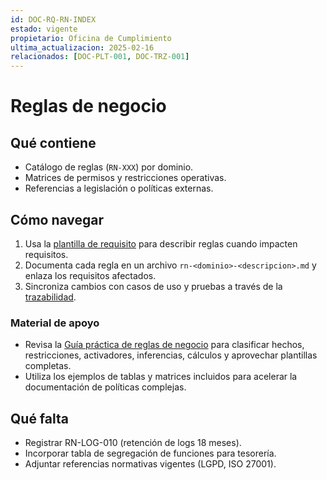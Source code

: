 ```yaml
---
id: DOC-RQ-RN-INDEX
estado: vigente
propietario: Oficina de Cumplimiento
ultima_actualizacion: 2025-02-16
relacionados: [DOC-PLT-001, DOC-TRZ-001]
---
```

# Reglas de negocio

## Qué contiene
- Catálogo de reglas (`RN-XXX`) por dominio.
- Matrices de permisos y restricciones operativas.
- Referencias a legislación o políticas externas.

## Cómo navegar
1. Usa la [plantilla de requisito](../../01_gobernanza/plantillas/requisito_template.md) para describir reglas cuando impacten requisitos.
2. Documenta cada regla en un archivo `rn-<dominio>-<descripcion>.md` y enlaza los requisitos afectados.
3. Sincroniza cambios con casos de uso y pruebas a través de la [trazabilidad](../trazabilidad.md).

### Material de apoyo
- Revisa la [Guía práctica de reglas de negocio](./guia_practica.md) para clasificar hechos, restricciones, activadores, inferencias, cálculos y aprovechar plantillas completas.
- Utiliza los ejemplos de tablas y matrices incluidos para acelerar la documentación de políticas complejas.

## Qué falta
- Registrar RN-LOG-010 (retención de logs 18 meses).
- Incorporar tabla de segregación de funciones para tesorería.
- Adjuntar referencias normativas vigentes (LGPD, ISO 27001).
